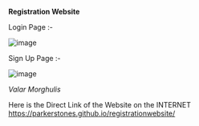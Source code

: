 **Registration Website**

Login Page :-

![image](https://github.com/ParkerStones/registrationwebsite/assets/38376474/d32b55aa-8fe8-439c-89b4-8f484fb2d8e0)

Sign Up Page :-

![image](https://github.com/ParkerStones/registrationwebsite/assets/38376474/41c3afce-9f93-4ab9-b445-166c010710fd)


_Valar Morghulis_

Here is the Direct Link of the Website on the INTERNET https://parkerstones.github.io/registrationwebsite/
